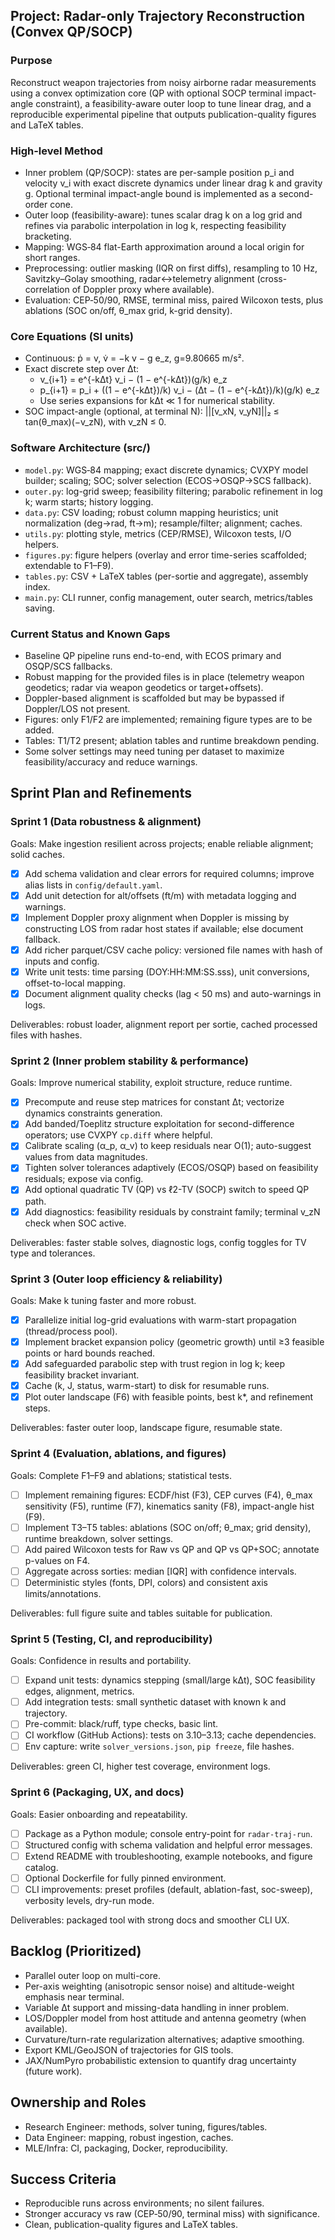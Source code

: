 ## Project: Radar-only Trajectory Reconstruction (Convex QP/SOCP)

### Purpose
Reconstruct weapon trajectories from noisy airborne radar measurements using a convex optimization core (QP with optional SOCP terminal impact-angle constraint), a feasibility-aware outer loop to tune linear drag, and a reproducible experimental pipeline that outputs publication-quality figures and LaTeX tables.

### High-level Method
- Inner problem (QP/SOCP): states are per-sample position p_i and velocity v_i with exact discrete dynamics under linear drag k and gravity g. Optional terminal impact-angle bound is implemented as a second-order cone.
- Outer loop (feasibility-aware): tunes scalar drag k on a log grid and refines via parabolic interpolation in log k, respecting feasibility bracketing.
- Mapping: WGS‑84 flat-Earth approximation around a local origin for short ranges.
- Preprocessing: outlier masking (IQR on first diffs), resampling to 10 Hz, Savitzky–Golay smoothing, radar↔telemetry alignment (cross-correlation of Doppler proxy where available).
- Evaluation: CEP‑50/90, RMSE, terminal miss, paired Wilcoxon tests, plus ablations (SOC on/off, θ_max grid, k-grid density).

### Core Equations (SI units)
- Continuous: ṗ = v,  v̇ = −k v − g e_z,  g=9.80665 m/s².
- Exact discrete step over Δt:
  - v_{i+1} = e^{-kΔt} v_i − (1 − e^{-kΔt})(g/k) e_z
  - p_{i+1} = p_i + ((1 − e^{-kΔt})/k) v_i − (Δt − (1 − e^{-kΔt})/k)(g/k) e_z
  - Use series expansions for kΔt ≪ 1 for numerical stability.
- SOC impact-angle (optional, at terminal N): ||[v_xN, v_yN]||₂ ≤ tan(θ_max)(−v_zN), with v_zN ≤ 0.

### Software Architecture (src/)
- `model.py`: WGS‑84 mapping; exact discrete dynamics; CVXPY model builder; scaling; SOC; solver selection (ECOS→OSQP→SCS fallback).
- `outer.py`: log-grid sweep; feasibility filtering; parabolic refinement in log k; warm starts; history logging.
- `data.py`: CSV loading; robust column mapping heuristics; unit normalization (deg→rad, ft→m); resample/filter; alignment; caches.
- `utils.py`: plotting style, metrics (CEP/RMSE), Wilcoxon tests, I/O helpers.
- `figures.py`: figure helpers (overlay and error time-series scaffolded; extendable to F1–F9).
- `tables.py`: CSV + LaTeX tables (per-sortie and aggregate), assembly index.
- `main.py`: CLI runner, config management, outer search, metrics/tables saving.

### Current Status and Known Gaps
- Baseline QP pipeline runs end-to-end, with ECOS primary and OSQP/SCS fallbacks.
- Robust mapping for the provided files is in place (telemetry weapon geodetics; radar via weapon geodetics or target+offsets).
- Doppler-based alignment is scaffolded but may be bypassed if Doppler/LOS not present.
- Figures: only F1/F2 are implemented; remaining figure types are to be added.
- Tables: T1/T2 present; ablation tables and runtime breakdown pending.
- Some solver settings may need tuning per dataset to maximize feasibility/accuracy and reduce warnings.

## Sprint Plan and Refinements

### Sprint 1 (Data robustness & alignment)
 Goals: Make ingestion resilient across projects; enable reliable alignment; solid caches.
- [x] Add schema validation and clear errors for required columns; improve alias lists in `config/default.yaml`.
- [x] Add unit detection for alt/offsets (ft/m) with metadata logging and warnings.
- [x] Implement Doppler proxy alignment when Doppler is missing by constructing LOS from radar host states if available; else document fallback.
- [x] Add richer parquet/CSV cache policy: versioned file names with hash of inputs and config.
- [x] Write unit tests: time parsing (DOY:HH:MM:SS.sss), unit conversions, offset-to-local mapping.
- [x] Document alignment quality checks (lag < 50 ms) and auto-warnings in logs.

Deliverables: robust loader, alignment report per sortie, cached processed files with hashes.

### Sprint 2 (Inner problem stability & performance)
Goals: Improve numerical stability, exploit structure, reduce runtime.
- [x] Precompute and reuse step matrices for constant Δt; vectorize dynamics constraints generation.
- [x] Add banded/Toeplitz structure exploitation for second-difference operators; use CVXPY `cp.diff` where helpful.
- [x] Calibrate scaling (α_p, α_v) to keep residuals near O(1); auto-suggest values from data magnitudes.
- [x] Tighten solver tolerances adaptively (ECOS/OSQP) based on feasibility residuals; expose via config.
- [x] Add optional quadratic TV (QP) vs ℓ2-TV (SOCP) switch to speed QP path.
- [x] Add diagnostics: feasibility residuals by constraint family; terminal v_zN check when SOC active.

Deliverables: faster stable solves, diagnostic logs, config toggles for TV type and tolerances.

### Sprint 3 (Outer loop efficiency & reliability)
Goals: Make k tuning faster and more robust.
- [x] Parallelize initial log-grid evaluations with warm-start propagation (thread/process pool).
- [x] Implement bracket expansion policy (geometric growth) until ≥3 feasible points or hard bounds reached.
- [x] Add safeguarded parabolic step with trust region in log k; keep feasibility bracket invariant.
- [x] Cache (k, J, status, warm-start) to disk for resumable runs.
- [x] Plot outer landscape (F6) with feasible points, best k*, and refinement steps.

Deliverables: faster outer loop, landscape figure, resumable state.

### Sprint 4 (Evaluation, ablations, and figures)
Goals: Complete F1–F9 and ablations; statistical tests.
- [ ] Implement remaining figures: ECDF/hist (F3), CEP curves (F4), θ_max sensitivity (F5), runtime (F7), kinematics sanity (F8), impact-angle hist (F9).
- [ ] Implement T3–T5 tables: ablations (SOC on/off; θ_max; grid density), runtime breakdown, solver settings.
- [ ] Add paired Wilcoxon tests for Raw vs QP and QP vs QP+SOC; annotate p-values on F4.
- [ ] Aggregate across sorties: median [IQR] with confidence intervals.
- [ ] Deterministic styles (fonts, DPI, colors) and consistent axis limits/annotations.

Deliverables: full figure suite and tables suitable for publication.

### Sprint 5 (Testing, CI, and reproducibility)
Goals: Confidence in results and portability.
- [ ] Expand unit tests: dynamics stepping (small/large kΔt), SOC feasibility edges, alignment, metrics.
- [ ] Add integration tests: small synthetic dataset with known k and trajectory.
- [ ] Pre-commit: black/ruff, type checks, basic lint.
- [ ] CI workflow (GitHub Actions): tests on 3.10–3.13; cache dependencies.
- [ ] Env capture: write `solver_versions.json`, `pip freeze`, file hashes.

Deliverables: green CI, higher test coverage, environment logs.

### Sprint 6 (Packaging, UX, and docs)
Goals: Easier onboarding and repeatability.
- [ ] Package as a Python module; console entry-point for `radar-traj-run`.
- [ ] Structured config with schema validation and helpful error messages.
- [ ] Extend README with troubleshooting, example notebooks, and figure catalog.
- [ ] Optional Dockerfile for fully pinned environment.
- [ ] CLI improvements: preset profiles (default, ablation-fast, soc-sweep), verbosity levels, dry-run mode.

Deliverables: packaged tool with strong docs and smoother CLI UX.

## Backlog (Prioritized)
- Parallel outer loop on multi-core.
- Per-axis weighting (anisotropic sensor noise) and altitude-weight emphasis near terminal.
- Variable Δt support and missing-data handling in inner problem.
- LOS/Doppler model from host attitude and antenna geometry (when available).
- Curvature/turn-rate regularization alternatives; adaptive smoothing.
- Export KML/GeoJSON of trajectories for GIS tools.
- JAX/NumPyro probabilistic extension to quantify drag uncertainty (future work).

## Ownership and Roles
- Research Engineer: methods, solver tuning, figures/tables.
- Data Engineer: mapping, robust ingestion, caches.
- MLE/Infra: CI, packaging, Docker, reproducibility.

## Success Criteria
- Reproducible runs across environments; no silent failures.
- Stronger accuracy vs raw (CEP‑50/90, terminal miss) with significance.
- Clean, publication-quality figures and LaTeX tables.


